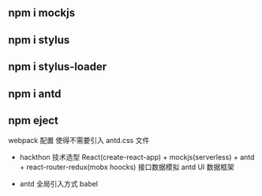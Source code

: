 ## npm i mockjs 
## npm i stylus 
## npm i stylus-loader
## npm i antd
## npm eject
webpack 配置 使得不需要引入 antd.css 文件

- hackthon
技术选型  React(create-react-app) + mockjs(serverless) + antd + react-router-redux(mobx hoocks)
接口数据模拟 antd UI 数据框架

- antd 全局引入方式 babel

